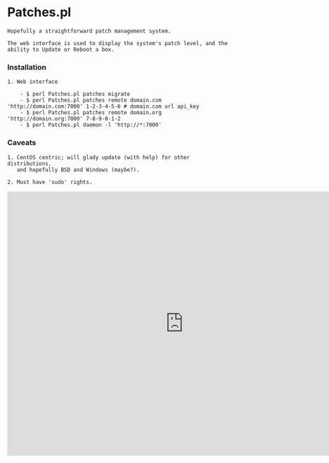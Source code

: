 # Patches.pl

    Hopefully a straightforward patch management system.

    The web interface is used to display the system's patch level, and the
    ability to Update or Reboot a box.

### Installation

    1. Web interface

        - $ perl Patches.pl patches migrate                                                                          
        - $ perl Patches.pl patches remote domain.com 'http://domain.com:7000' 1-2-3-4-5-6 # domain.com url api_key
        - $ perl Patches.pl patches remote domain.org 'http://domain.org:7000' 7-8-9-0-1-2
        - $ perl Patches.pl daemon -l 'http://*:7000'

### Caveats

    1. CentOS centric; will glady update (with help) for other distributions,
       and hopefully BSD and Windows (maybe?).

    2. Must have 'sudo' rights.

<iframe width="800" height="600" src="http://bmedley.org/patches.mov" frameborder="0" allowfullscreen></iframe>

